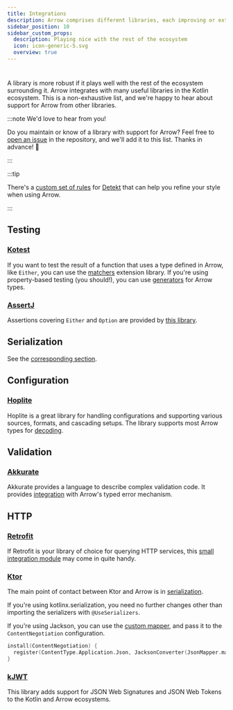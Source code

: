 ```yaml
---
title: Integrations
description: Arrow comprises different libraries, each improving or extending one commonly-used library in the Kotlin ecosystem or a particular Kotlin language feature.
sidebar_position: 10
sidebar_custom_props:
  description: Playing nice with the rest of the ecosystem
  icon: icon-generic-5.svg
  overview: true
---
```


# <decorated-text icon={frontMatter.sidebar_custom_props.icon} title={frontMatter.title} />

A library is more robust if it plays well with the rest of the ecosystem 
surrounding it. Arrow integrates with many useful libraries in the Kotlin
ecosystem. This is a non-exhaustive list, and we're happy to hear about support for
Arrow from other libraries.

:::note We'd love to hear from you!

Do you maintain or know of a library with support for Arrow? Feel free to 
[open an issue](https://github.com/arrow-kt/arrow/issues) in the repository, and we'll add it to this list. Thanks in advance! 🤩

:::

:::tip

There's a [custom set of rules](https://github.com/woltapp/arrow-detekt-rules)
for [Detekt](https://detekt.dev/) that can help you refine your style when
using Arrow.

:::

## Testing

### [Kotest](https://kotest.io/)

If you want to test the result of a function that uses a type defined in Arrow,
like `Either`, you can use the [matchers](https://kotest.io/docs/assertions/arrow.html)
extension library. If you're using property-based testing (you should!), you can
use [generators](https://kotest.io/docs/proptest/property-test-generators-arrow.html)
for Arrow types.

### [AssertJ](https://assertj.github.io/doc/)

Assertions covering `Either` and `Option` are provided by
[this library](https://github.com/rcardin/assertj-arrow-core).

## Serialization

See the [corresponding section](../quickstart/serialization).

## Configuration

### [Hoplite](https://github.com/sksamuel/hoplite)

Hoplite is a great library for handling configurations and supporting various sources, formats, and cascading setups. The library supports most
Arrow types for [decoding](https://github.com/sksamuel/hoplite#decoders).

## Validation

### [Akkurate](https://akkurate.dev/)

Akkurate provides a language to describe complex validation code. It provides [integration](https://akkurate.dev/docs/arrow-integration.html) with Arrow's typed error mechanism.

## HTTP

### [Retrofit](https://square.github.io/retrofit/)

If Retrofit is your library of choice for querying HTTP services, this
[small integration module](https://github.com/arrow-kt/arrow/tree/main/arrow-libs/core/arrow-core-retrofit)
may come in quite handy.

### [Ktor](https://ktor.io/)

The main point of contact between Ktor and Arrow is in
[serialization](../quickstart/serialization).

If you're using kotlinx.serialization, you need no further changes other than
importing the serializers with `@UseSerializers`.

If you're using Jackson, you can use the
[custom mapper](https://github.com/arrow-kt/arrow-integrations#ktor),
and pass it to the `ContentNegotiation` configuration.

```kotlin
install(ContentNegotiation) {
  register(ContentType.Application.Json, JacksonConverter(JsonMapper.mapper))
}
```

### [kJWT](https://github.com/nefilim/kJWT)

This library adds support for JSON Web Signatures and JSON Web Tokens
to the Kotlin and Arrow ecosystems.
